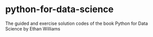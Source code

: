 # python-for-data-science
The guided and exercise solution codes of the book Python for Data Science by Ethan Williams
